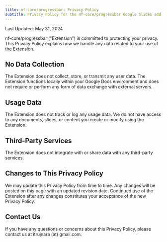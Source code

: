```yaml
---
title: nf-core/progressbar: Privacy Policy
subtitle: Privacy Policy for the nf-core/progressbar Google Slides add-on
---
```


Last Updated: May 31, 2024

nf-core/progressbar ("Extension") is committed to protecting your privacy. This Privacy Policy explains how we handle any data related to your use of the Extension.

## No Data Collection

The Extension does not collect, store, or transmit any user data.
The Extension functions locally within your Google Docs environment and does not require or perform any form of data exchange with external servers.

## Usage Data

The Extension does not track or log any usage data.
We do not have access to any documents, slides, or content you create or modify using the Extension.

## Third-Party Services

The Extension does not integrate with or share data with any third-party services.

## Changes to This Privacy Policy

We may update this Privacy Policy from time to time. Any changes will be posted on this page with an updated revision date.
Continued use of the Extension after any changes constitutes your acceptance of the new Privacy Policy.

## Contact Us

If you have any questions or concerns about this Privacy Policy, please contact us at itrujnara (at) gmail.com.
